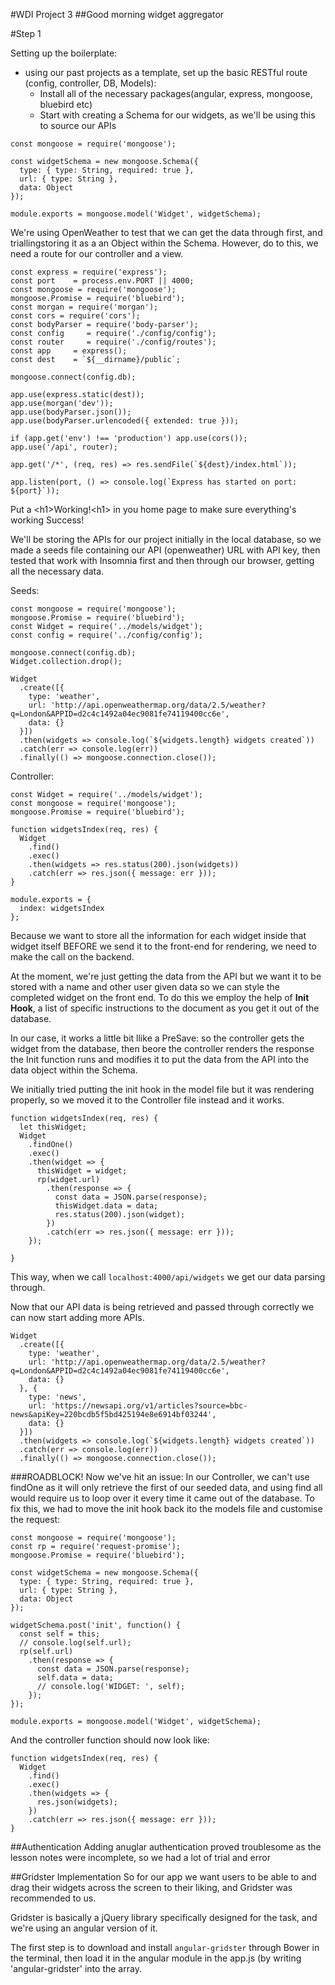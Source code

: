 #WDI Project 3
##Good morning widget aggregator

#Step 1

Setting up the boilerplate:

- using our past projects as a template, set up the basic RESTful route (config, controller, DB, Models):
	-	 Install all of the necessary packages(angular, express, mongoose, bluebird etc)
	-	 Start with creating a Schema for our widgets, as we'll be using this to source our APIs 

```
const mongoose = require('mongoose');

const widgetSchema = new mongoose.Schema({
  type: { type: String, required: true },
  url: { type: String },
  data: Object
});

module.exports = mongoose.model('Widget', widgetSchema);
```

We're using OpenWeather to test that we can get the data through first, and triallingstoring it as a an Object within the Schema. However, do to this, we need a route for our controller and a view.

```
const express = require('express');
const port    = process.env.PORT || 4000;
const mongoose = require('mongoose');
mongoose.Promise = require('bluebird');
const morgan = require('morgan');
const cors = require('cors');
const bodyParser = require('body-parser');
const config     = require('./config/config');
const router     = require('./config/routes');
const app     = express();
const dest    = `${__dirname}/public`;

mongoose.connect(config.db);

app.use(express.static(dest));
app.use(morgan('dev'));
app.use(bodyParser.json());
app.use(bodyParser.urlencoded({ extended: true }));

if (app.get('env') !== 'production') app.use(cors());
app.use('/api', router);

app.get('/*', (req, res) => res.sendFile(`${dest}/index.html`));

app.listen(port, () => console.log(`Express has started on port: ${port}`));
```

Put a \<h1>Working!\<h1> in you home page to make sure everything's working
Success!

We'll be storing the APIs for our project initially in the local database, so we made a seeds file containing our API (openweather) URL with API key, then tested that work with Insomnia first and then through our browser, getting all the necessary data. 

Seeds:

```
const mongoose = require('mongoose');
mongoose.Promise = require('bluebird');
const Widget = require('../models/widget');
const config = require('../config/config');

mongoose.connect(config.db);
Widget.collection.drop();

Widget
  .create([{
    type: 'weather',
    url: 'http://api.openweathermap.org/data/2.5/weather?q=London&APPID=d2c4c1492a04ec9081fe74119400cc6e',
    data: {}
  }])
  .then(widgets => console.log(`${widgets.length} widgets created`))
  .catch(err => console.log(err))
  .finally(() => mongoose.connection.close());
```

Controller:

```
const Widget = require('../models/widget');
const mongoose = require('mongoose');
mongoose.Promise = require('bluebird');

function widgetsIndex(req, res) {
  Widget
    .find()
    .exec()
    .then(widgets => res.status(200).json(widgets))
    .catch(err => res.json({ message: err }));
}

module.exports = {
  index: widgetsIndex
};
```

Because we want to store all the information for each widget inside that widget itself BEFORE we send it to the front-end for rendering, we need to make the call on the backend.

At the moment, we're just getting the data from the API but we want it to be stored with a name and other user given data so we can style the completed widget on the front end. To do this we employ the help of **Init Hook**, a list of specific instructions to the document as you get it out of the database. 

In our case, it works a little bit llike a PreSave: so the controller gets the widget from the database, then beore the controller renders the response the Init function runs and modifies it to put the data from the API into the data object within the Schema.

We initially tried putting the init hook in the model file but it was rendering properly, so we moved it to the Controller file instead and it works.

```
function widgetsIndex(req, res) {
  let thisWidget;
  Widget
    .findOne()
    .exec()
    .then(widget => {
      thisWidget = widget;
      rp(widget.url)
        .then(response => {
          const data = JSON.parse(response);
          thisWidget.data = data;
          res.status(200).json(widget);
        })
        .catch(err => res.json({ message: err }));
    });

}
```

This way, when we call ```localhost:4000/api/widgets``` we get our data parsing through.

Now that our API data is being retrieved and passed through correctly we can now start adding more APIs.

```
Widget
  .create([{
    type: 'weather',
    url: 'http://api.openweathermap.org/data/2.5/weather?q=London&APPID=d2c4c1492a04ec9081fe74119400cc6e',
    data: {}
  }, {
    type: 'news',
    url: 'https://newsapi.org/v1/articles?source=bbc-news&apiKey=220bcdb5f5bd425194e8e6914bf03244', 
    data: {}
  }])
  .then(widgets => console.log(`${widgets.length} widgets created`))
  .catch(err => console.log(err))
  .finally(() => mongoose.connection.close());
```

###ROADBLOCK!
Now we've hit an issue: In our Controller, we can't use findOne as it will only retrieve the first of our seeded data, and using find all would require us to loop over it every time it came out of the database. To fix this, we had to move the init hook back ito the models file and customise the request:

```
const mongoose = require('mongoose');
const rp = require('request-promise');
mongoose.Promise = require('bluebird');

const widgetSchema = new mongoose.Schema({
  type: { type: String, required: true },
  url: { type: String },
  data: Object
});

widgetSchema.post('init', function() {
  const self = this;
  // console.log(self.url);
  rp(self.url)
    .then(response => {
      const data = JSON.parse(response);
      self.data = data;
      // console.log('WIDGET: ', self);
    });
});

module.exports = mongoose.model('Widget', widgetSchema);
```

And the controller function should now look like:

```
function widgetsIndex(req, res) {
  Widget
    .find()
    .exec()
    .then(widgets => {
      res.json(widgets);
    })
    .catch(err => res.json({ message: err }));
}
```

##Authentication
Adding anuglar authentication proved troublesome as the lesson notes were incomplete, so we had a lot of trial and error

##Gridster Implementation
So for our app we want users to be able to and drag their widgets across the screen to their liking, and Gridster was recommended to us.

Gridster is basically a jQuery library specifically designed for the task, and we're using an angular version of it. 

The first step is to download and install ```angular-gridster``` through Bower in the terminal, then load it in the angular module in the app.js (by writing 'angular-gridster' into the array. 
















 

